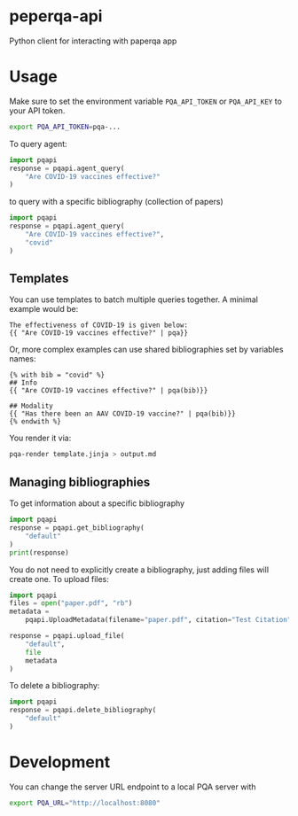 # peperqa-api
Python client for interacting with paperqa app

# Usage

Make sure to set the environment variable `PQA_API_TOKEN` or `PQA_API_KEY` to your API token.

```sh
export PQA_API_TOKEN=pqa-...
```

To query agent:

```py
import pqapi
response = pqapi.agent_query(
    "Are COVID-19 vaccines effective?"
)
```

to query with a specific bibliography (collection of papers)
```py
import pqapi
response = pqapi.agent_query(
    "Are COVID-19 vaccines effective?",
    "covid"
)
```

## Templates

You can use templates to batch multiple queries together. A minimal example would be:

```jinja
The effectiveness of COVID-19 is given below:
{{ "Are COVID-19 vaccines effective?" | pqa}}
```

Or, more complex examples can use shared bibliographies set by variables names:
```jinja
{% with bib = "covid" %}
## Info
{{ "Are COVID-19 vaccines effective?" | pqa(bib)}}

## Modality
{{ "Has there been an AAV COVID-19 vaccine?" | pqa(bib)}}
{% endwith %}
```

You render it via:

```sh
pqa-render template.jinja > output.md
```


## Managing bibliographies


To get information about a specific bibliography

```py
import pqapi
response = pqapi.get_bibliography(
    "default"
)
print(response)
```

You do not need to explicitly create a bibliography, just adding files will create one. To upload files:

```py
import pqapi
files = open("paper.pdf", "rb")
metadata =
    pqapi.UploadMetadata(filename="paper.pdf", citation="Test Citation")

response = pqapi.upload_file(
    "default",
    file
    metadata
)
```

To delete a bibliography:

```py
import pqapi
response = pqapi.delete_bibliography(
    "default"
)
```

# Development

You can change the server URL endpoint to a local PQA server with

```sh
export PQA_URL="http://localhost:8080"
```
